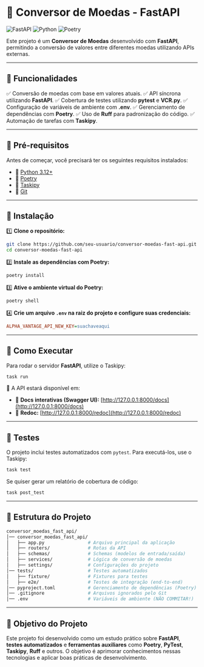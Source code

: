 # 🚀 Conversor de Moedas - FastAPI

![FastAPI](https://img.shields.io/badge/FastAPI-009688?style=for-the-badge&logo=fastapi&logoColor=white) ![Python](https://img.shields.io/badge/Python-3776AB?style=for-the-badge&logo=python&logoColor=white) ![Poetry](https://img.shields.io/badge/Poetry-60A5FA?style=for-the-badge&logo=poetry&logoColor=white)

Este projeto é um **Conversor de Moedas** desenvolvido com **FastAPI**, permitindo a conversão de valores entre diferentes moedas utilizando APIs externas.

---

## 🚀 Funcionalidades
✅ Conversão de moedas com base em valores atuais.
✅ API síncrona utilizando **FastAPI**.
✅ Cobertura de testes utilizando **pytest** e **VCR.py**.
✅ Configuração de variáveis de ambiente com **.env**.
✅ Gerenciamento de dependências com **Poetry**.
✅ Uso de **Ruff** para padronização do código.
✅ Automação de tarefas com **Taskipy**.

---

## 📌 Pré-requisitos

Antes de começar, você precisará ter os seguintes requisitos instalados:

- 📌 [Python 3.12+](https://www.python.org/downloads/)
- 📌 [Poetry](https://python-poetry.org/docs/#installation)
- 📌 [Taskipy](https://github.com/taskipy/taskipy)
- 📌 [Git](https://git-scm.com/downloads)

---

## 🔧 Instalação

1️⃣ **Clone o repositório:**
   ```bash
   git clone https://github.com/seu-usuario/conversor-moedas-fast-api.git
   cd conversor-moedas-fast-api
   ```

2️⃣ **Instale as dependências com Poetry:**
   ```bash
   poetry install
   ```

3️⃣ **Ative o ambiente virtual do Poetry:**
   ```bash
   poetry shell
   ```

4️⃣ **Crie um arquivo `.env` na raiz do projeto e configure suas credenciais:**
   ```ini
   ALPHA_VANTAGE_API_NEW_KEY=suachaveaqui
   ```

---

## 🚀 Como Executar

Para rodar o servidor **FastAPI**, utilize o Taskipy:

```bash
task run
```

🔗 A API estará disponível em:

- 📄 **Docs interativas (Swagger UI):** [http://127.0.0.1:8000/docs](http://127.0.0.1:8000/docs)
- 📄 **Redoc:** [http://127.0.0.1:8000/redoc](http://127.0.0.1:8000/redoc)

---

## 🧪 Testes

O projeto inclui testes automatizados com `pytest`. Para executá-los, use o Taskipy:

```bash
task test
```

Se quiser gerar um relatório de cobertura de código:

```bash
task post_test
```

---

## 📂 Estrutura do Projeto

```bash
conversor_moedas_fast_api/
│── conversor_moedas_fast_api/
│   ├── app.py                # Arquivo principal da aplicação
│   ├── routers/              # Rotas da API
│   ├── schemas/              # Schemas (modelos de entrada/saída)
│   ├── services/             # Lógica de conversão de moedas
│   ├── settings/             # Configurações do projeto
│── tests/                    # Testes automatizados
│   ├── fixture/              # Fixtures para testes
│   ├── e2e/                  # Testes de integração (end-to-end)
│── pyproject.toml            # Gerenciamento de dependências (Poetry)
│── .gitignore                # Arquivos ignorados pelo Git
│── .env                      # Variáveis de ambiente (NÃO COMMITAR!)
```

---

## 🎯 Objetivo do Projeto

Este projeto foi desenvolvido como um estudo prático sobre **FastAPI**, **testes automatizados** e **ferramentas auxiliares** como **Poetry**, **PyTest**, **Taskipy**, **Ruff** e outros.
O objetivo é aprimorar conhecimentos nessas tecnologias e aplicar boas práticas de desenvolvimento.
